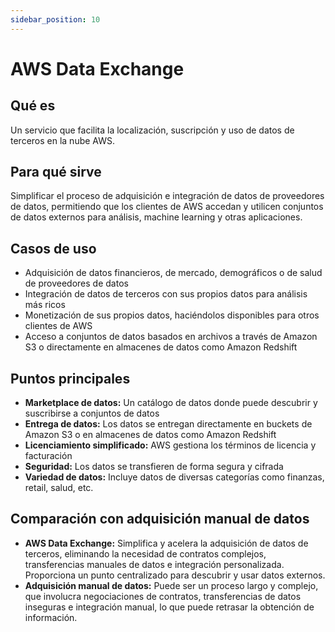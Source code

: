 ```yaml
---
sidebar_position: 10
---
```


# AWS Data Exchange

## Qué es
Un servicio que facilita la localización, suscripción y uso de datos de terceros en la nube AWS.

## Para qué sirve
Simplificar el proceso de adquisición e integración de datos de proveedores de datos, permitiendo que los clientes de AWS accedan y utilicen conjuntos de datos externos para análisis, machine learning y otras aplicaciones.

## Casos de uso
- Adquisición de datos financieros, de mercado, demográficos o de salud de proveedores de datos
- Integración de datos de terceros con sus propios datos para análisis más ricos
- Monetización de sus propios datos, haciéndolos disponibles para otros clientes de AWS
- Acceso a conjuntos de datos basados en archivos a través de Amazon S3 o directamente en almacenes de datos como Amazon Redshift

## Puntos principales
- **Marketplace de datos:** Un catálogo de datos donde puede descubrir y suscribirse a conjuntos de datos
- **Entrega de datos:** Los datos se entregan directamente en buckets de Amazon S3 o en almacenes de datos como Amazon Redshift
- **Licenciamiento simplificado:** AWS gestiona los términos de licencia y facturación
- **Seguridad:** Los datos se transfieren de forma segura y cifrada
- **Variedad de datos:** Incluye datos de diversas categorías como finanzas, retail, salud, etc.

## Comparación con adquisición manual de datos
- **AWS Data Exchange:** Simplifica y acelera la adquisición de datos de terceros, eliminando la necesidad de contratos complejos, transferencias manuales de datos e integración personalizada. Proporciona un punto centralizado para descubrir y usar datos externos.
- **Adquisición manual de datos:** Puede ser un proceso largo y complejo, que involucra negociaciones de contratos, transferencias de datos inseguras e integración manual, lo que puede retrasar la obtención de información. 